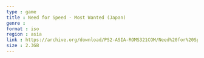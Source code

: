 ```yaml
---
type : game
title : Need for Speed - Most Wanted (Japan)
genre : 
format : iso
region : asia
link : https://archive.org/download/PS2-ASIA-ROMS321COM/Need%20for%20Speed%20-%20Most%20Wanted%20%28Japan%29.7z
size : 2.3GB
---
```

